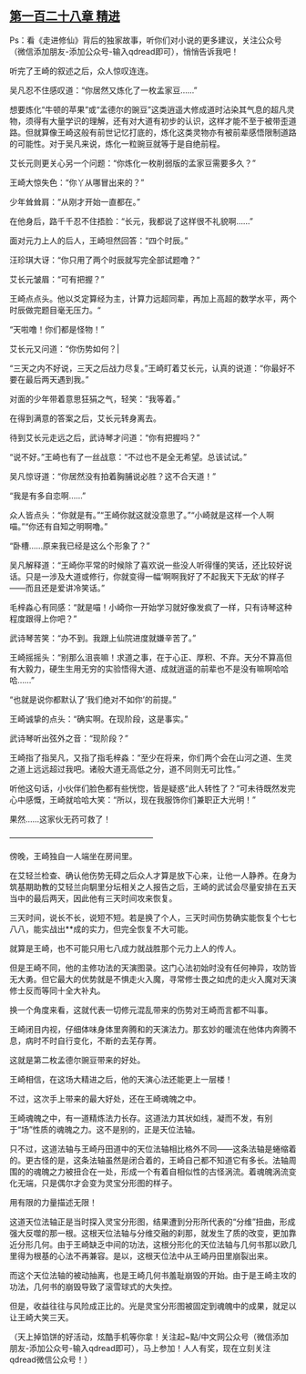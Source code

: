 ## [第一百二十八章 精进](https://www.xxbiquge.com/11_11207/5463551.html)


  Ps：看《走进修仙》背后的独家故事，听你们对小说的更多建议，关注公众号（微信添加朋友-添加公众号-输入qdread即可），悄悄告诉我吧！

  听完了王崎的叙述之后，众人惊叹连连。

  吴凡忍不住感叹道：“你居然又炼化了一枚孟家豆……”

  想要炼化“牛顿的苹果”或“孟德尔的豌豆”这类逍遥大修成道时沾染其气息的超凡灵物，须得有大量学识的理解，还有对大道有初步的认识，这样才能不至于被带歪道路。但就算像王崎这般有前世记忆打底的，炼化这类灵物亦有被前辈感悟限制道路的可能性。对于吴凡来说，炼化一粒豌豆就等于是自绝前程。

  艾长元则更关心另一个问题：“你炼化一枚削弱版的孟家豆需要多久？”

  王崎大惊失色：“你丫从哪冒出来的？”

  少年耸耸肩：“从刚才开始一直都在。”

  在他身后，路千千忍不住捂脸：“长元，我都说了这样很不礼貌啊……”

  面对元力上人的后人，王崎坦然回答：“四个时辰。”

  汪珍琪大讶：“你只用了两个时辰就写完全部试题噜？”

  艾长元皱眉：“可有把握？”

  王崎点点头。他以爻定算经为主，计算力远超同辈，再加上高超的数学水平，两个时辰做完题目毫无压力。“

  “天啦噜！你们都是怪物！”

  艾长元又问道：“你伤势如何？|

  “三天之内不好说，三天之后战力尽复。”王崎盯着艾长元，认真的说道：“你最好不要在最后两天遇到我。”

  对面的少年带着意思狂狷之气，轻笑：“我等着。”

  在得到满意的答案之后，艾长元转身离去。

  待到艾长元走远之后，武诗琴才问道：“你有把握吗？”

  “说不好。”王崎也有了一丝战意：“不过也不是全无希望。总该试试。”

  吴凡惊讶道：“你居然没有拍着胸脯说必胜？这不合天道！”

  “我是有多自恋啊……”

  众人皆点头：“你就是有。”“王崎你就这就没意思了。”“小崎就是这样一个人啊喵。”“你还有自知之明啊噜。”

  “卧槽……原来我已经是这么个形象了？”

  吴凡解释道：“王崎你平常的时候除了喜欢说一些没人听得懂的笑话，还比较好说话。只是一涉及大道或修行，你就变得一幅‘啊啊我好了不起我天下无敌’的样子——而且还是爱讲冷笑话。”

  毛梓淼心有同感：“就是喵！小崎你一开始学习就好像发疯了一样，只有诗琴这种程度跟得上你吧？”

  武诗琴苦笑：“办不到。我跟上仙院进度就嫌辛苦了。”

  王崎摇摇头：“别那么沮丧嘛！求道之事，在于心正、厚积、不弃。天分不算高但有大毅力，硬生生用无穷的实验悟得大道、成就逍遥的前辈也不是没有嘛啊哈哈哈……”

  “也就是说你都默认了‘我们绝对不如你’的前提。”

  王崎诚挚的点头：“确实啊。在现阶段，这是事实。”

  武诗琴听出弦外之音：“现阶段？”

  王崎指了指吴凡，又指了指毛梓淼：“至少在将来，你们两个会在山河之道、生灵之道上远远超过我吧。诸般大道无高低之分，道不同则无可比性。”

  听他这句话，小伙伴们脸色都有些恍惚，皆是疑惑“此人转性了？”可未待既然发完心中感慨，王崎就哈哈大笑：“所以，现在我服饰你们兼职正大光明！”

  果然……这家伙无药可救了！

  ——————————————————

  傍晚，王崎独自一人端坐在房间里。

  在艾轻兰检查、确认他伤势无碍之后众人才算是放下心来，让他一人静养。在身为筑基期助教的艾轻兰向駉里分坛相关之人报告之后，王崎的武试会尽量安排在五天当中的最后两天，因此他有三天时间攻来恢复。

  三天时间，说长不长，说短不短。若是换了个人，三天时间伤势确实能恢复个七七八八，能实战出**成的实力，但完全恢复不大可能。

  就算是王崎，也不可能只用七八成力就战胜那个元力上人的传人。

  但是王崎不同，他的主修功法的天演图录。这门心法初始时没有任何神异，攻防皆无大勇。但它最大的优势就是不惧走火入魔，寻常修士畏之如虎的走火入魔对天演修士反而等同十全大补丸。

  换一个角度来看，这就代表一切修元混乱带来的伤势对王崎而言都不叫事。

  王崎闭目内视，仔细体味身体里奔腾和的天演法力。那玄妙的暖流在他体内奔腾不息，病时不时自行变化，不断的去芜存菁。

  这就是第二枚孟德尔豌豆带来的好处。

  王崎相信，在这场大精进之后，他的天演心法还能更上一层楼！

  不过，这次手上带来的最大好处，还在王崎魂魄之中。

  王崎魂魄之中，有一道精炼法力长存。这道法力其状如线，凝而不发，有别于“场”性质的魂魄之力。这不是别的，正是天位法轴。

  只不过，这道法轴与王崎丹田道中的天位法轴相比格外不同——这条法轴是蜷缩着的。更古怪的是，这条法轴虽然是闭合着的，王崎自己都不知道它有多长。法轴周围的的魂魄之力被扭合在一处，形成一个有着自相似性的古怪涡流。着魂魄涡流变化无端，只是偶尔才会变为灵宝分形图的样子。

  用有限的力量描述无限！

  这道天位法轴正是当时探入灵宝分形图，结果遭到分形所代表的“分维”扭曲，形成强大反噬的那一根。这根天位法轴与分维交融的刹那，就发生了质的改变，更加靠近分形几何。由于王崎缺乏中间的功法，这根分形化的天位法轴与几何书那以欧几里得为根基的心法不再兼容。是以，这根天位法中从王崎丹田里崩裂出来。

  而这个天位法轴的被动抽离，也是王崎几何书羞耻崩毁的开始。由于是王崎主攻的功法，几何书的崩毁导致了滚雪球式的大失控。

  但是，收益往往与风险成正比的。光是灵宝分形图被固定到魂魄中的成果，就足以让王崎大笑三天。

  （天上掉馅饼的好活动，炫酷手机等你拿！关注起~點/中文网公众号（微信添加朋友-添加公众号-输入qdread即可），马上参加！人人有奖，现在立刻关注qdread微信公众号！）
